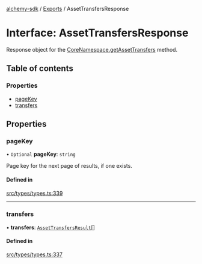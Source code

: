 [alchemy-sdk](../README.md) / [Exports](../modules.md) / AssetTransfersResponse

# Interface: AssetTransfersResponse

Response object for the [CoreNamespace.getAssetTransfers](../classes/CoreNamespace.md#getassettransfers) method.

## Table of contents

### Properties

- [pageKey](AssetTransfersResponse.md#pagekey)
- [transfers](AssetTransfersResponse.md#transfers)

## Properties

### pageKey

• `Optional` **pageKey**: `string`

Page key for the next page of results, if one exists.

#### Defined in

[src/types/types.ts:339](https://github.com/alchemyplatform/alchemy-sdk-js/blob/c023713/src/types/types.ts#L339)

___

### transfers

• **transfers**: [`AssetTransfersResult`](AssetTransfersResult.md)[]

#### Defined in

[src/types/types.ts:337](https://github.com/alchemyplatform/alchemy-sdk-js/blob/c023713/src/types/types.ts#L337)
